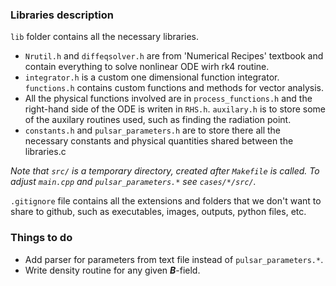 ### Libraries description
`lib` folder contains all the necessary libraries.
* `Nrutil.h` and `diffeqsolver.h` are from 'Numerical Recipes' textbook and contain everything to solve nonlinear ODE wirh rk4 routine.
* `integrator.h` is a custom one dimensional function integrator. `functions.h` contains custom functions and methods for vector analysis.
* All the physical functions involved are in `process_functions.h` and the right-hand side of the ODE is writen in `RHS.h`. `auxilary.h` is to store some of the auxilary routines used, such as finding the radiation point.
* `constants.h` and `pulsar_parameters.h` are to store there all the necessary constants and physical quantities shared between the libraries.c

_Note that `src/` is a temporary directory, created after `Makefile` is called. To adjust `main.cpp` and `pulsar_parameters.*` see `cases/*/src/`._

`.gitignore` file contains all the extensions and folders that we don't want to share to github, such as executables, images, outputs, python files, etc.

### Things to do
- Add parser for parameters from text file instead of `pulsar_parameters.*`.
- Write density routine for any given ___B___-field.
